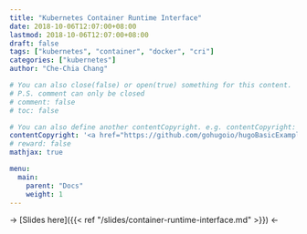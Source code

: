 ```yaml
---
title: "Kubernetes Container Runtime Interface"
date: 2018-10-06T12:07:00+08:00
lastmod: 2018-10-06T12:07:00+08:00
draft: false
tags: ["kubernetes", "container", "docker", "cri"]
categories: ["kubernetes"]
author: "Che-Chia Chang"

# You can also close(false) or open(true) something for this content.
# P.S. comment can only be closed
# comment: false
# toc: false

# You can also define another contentCopyright. e.g. contentCopyright: "This is another copyright."
contentCopyright: '<a href="https://github.com/gohugoio/hugoBasicExample" rel="noopener" target="_blank">See origin</a>'
# reward: false
mathjax: true

menu:
  main:
    parent: "Docs"
    weight: 1
---
```


-> [Slides here]({{< ref "/slides/container-runtime-interface.md" >}}) <-
